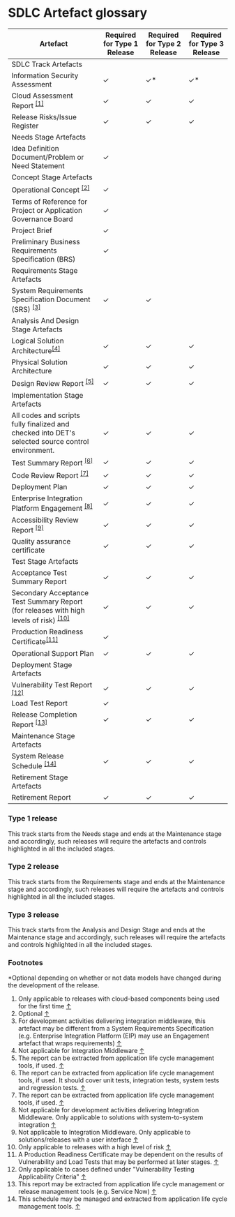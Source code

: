 # SDLC Artefact glossary

| **Artefact** | **Required for Type 1 Release** | **Required for Type 2 Release** | **Required for Type 3 Release** |
| --- | --- | --- | --- |
| SDLC Track Artefacts |     |     |     |
| Information Security Assessment | ✓   | ✓\* | ✓\* |
| Cloud Assessment Report <sup>[\[1\]](#footnote-1)</sup> | ✓   | ✓   | ✓   |
| Release Risks/Issue Register | ✓   | ✓   | ✓   |
| Needs Stage Artefacts |     |     |     |
| Idea Definition Document/Problem or Need Statement | ✓   |     |     |
| Concept Stage Artefacts |     |     |     |
| Operational Concept <sup>[\[2\]](#footnote-2)</sup> | ✓   |     |     |
| Terms of Reference for Project or Application Governance Board | ✓   |     |     |
| Project Brief | ✓   |     |     |
| Preliminary Business Requirements Specification (BRS) | ✓   |     |     |
| Requirements Stage Artefacts |     |     |     |
| System Requirements Specification Document (SRS) <sup>[\[3\]](#footnote-3)</sup> | ✓   | ✓   |     |
| Analysis And Design Stage Artefacts |     |     |     |
| Logical Solution Architecture<sup>[\[4\]](#footnote-4)</sup> | ✓   | ✓   | ✓   |
| Physical Solution Architecture | ✓   | ✓   | ✓   |
| Design Review Report <sup>[\[5\]](#footnote-5)</sup> | ✓   | ✓   | ✓   |
| Implementation Stage Artefacts |     |     |     |
| All codes and scripts fully finalized and checked into DET's selected source control environment. | ✓   | ✓   | ✓   |
| Test Summary Report <sup>[\[6\]](#footnote-6)</sup> | ✓   | ✓   | ✓   |
| Code Review Report <sup>[\[7\]](#footnote-7)</sup> | ✓   | ✓   | ✓   |
| Deployment Plan | ✓   | ✓   | ✓   |
| Enterprise Integration Platform Engagement <sup>[\[8\]](#footnote-8)</sup> | ✓   | ✓   | ✓   |
| Accessibility Review Report <sup>[\[9\]](#footnote-9)</sup> | ✓   | ✓   | ✓   |
| Quality assurance certificate | ✓   | ✓   | ✓   |
| Test Stage Artefacts |     |     |     |
| Acceptance Test Summary Report | ✓   | ✓   | ✓   |
| Secondary Acceptance Test Summary Report (for releases with high levels of risk) <sup>[\[10\]](#footnote-10)</sup> | ✓   | ✓   | ✓   |
| Production Readiness Certificate<sup>[\[11\]](#footnote-11)</sup> | ✓   |     |     |
| Operational Support Plan | ✓   | ✓   | ✓   |
| Deployment Stage Artefacts |     |     |     |
| Vulnerability Test Report <sup>[\[12\]](#footnote-12)</sup> | ✓   | ✓   | ✓   |
| Load Test Report | ✓   |     |     |
| Release Completion Report <sup>[\[13\]](#footnote-13)</sup> | ✓   | ✓   | ✓   |
| Maintenance Stage Artefacts |     |     |     |
| System Release Schedule <sup>[\[14\]](#footnote-14)</sup> | ✓   | ✓   | ✓   |
| Retirement Stage Artefacts |     |     |     |
| Retirement Report | ✓   | ✓   | ✓   |

### Type 1 release
This track starts from the Needs stage and ends at the Maintenance stage and accordingly, such releases will require the artefacts and controls highlighted in all the included stages.

### Type 2 release
This track starts from the Requirements stage and ends at the Maintenance stage and accordingly, such releases will require the artefacts and controls highlighted in all the included stages.

### Type 3 release
This track starts from the Analysis and Design Stage and ends at the Maintenance stage and accordingly, such releases will require the artefacts and controls highlighted in all the included stages.

### Footnotes

*Optional depending on whether or not data models have changed during the development of the release.
  
1. Only applicable to releases with cloud-based components being used for the first time [↑](#footnote-ref-1)
2. Optional [↑](#footnote-ref-2)
3. For development activities delivering integration middleware, this artefact may be different from a System Requirements Specification (e.g. Enterprise Integration Platform (EIP) may use an Engagement artefact that wraps requirements) [↑](#footnote-ref-3)
4. Not applicable for Integration Middleware [↑](#footnote-ref-4)
5. The report can be extracted from application life cycle management tools, if used. [↑](#footnote-ref-5)
6. The report can be extracted from application life cycle management tools, if used. It should cover unit tests, integration tests, system tests and regression tests. [↑](#footnote-ref-6)
7. The report can be extracted from application life cycle management tools, if used. [↑](#footnote-ref-7)
8. Not applicable for development activities delivering Integration Middleware. Only applicable to solutions with system-to-system integration [↑](#footnote-ref-8)
9. Not applicable to Integration Middleware. Only applicable to solutions/releases with a user interface [↑](#footnote-ref-9)
10. Only applicable to releases with a high level of risk [↑](#footnote-ref-10)
11. A Production Readiness Certificate may be dependent on the results of Vulnerability and Load Tests that may be performed at later stages. [↑](#footnote-ref-11)
12. Only applicable to cases defined under "Vulnerability Testing Applicability Criteria" [↑](#footnote-ref-12)
13. This report may be extracted from application life cycle management or release management tools (e.g. Service Now) [↑](#footnote-ref-13)
14. This schedule may be managed and extracted from application life cycle management tools. [↑](#footnote-ref-14)

